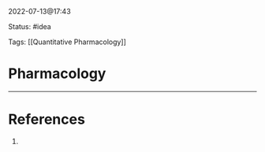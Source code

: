 2022-07-13@17:43

Status: #idea

Tags: [[Quantitative Pharmacology]]

# Pharmacology






---
# References
1. 